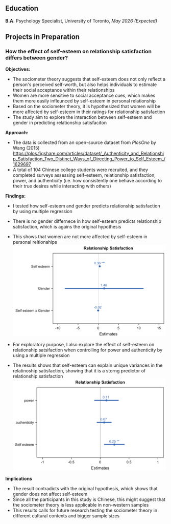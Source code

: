 ## Education
**B.A.** Psychology Specialist, 
University of Toronto, *May 2026 (Expected)*

## Projects in Preparation
### How the effect of self-esteem on relationship satisfaction differs between gender?
**Objectives:**
- The sociometer theory suggests that self-esteem does not only reflect a person's perceived self-worth, but also helps individuals to estimate their social acceptance within their relationships 
- Women are more sensitive to social acceptance cues, which makes them more easily infleunced by self-esteem in personal relationship
- Based on the sociometer theory, it is hypothesized that women will be more affected by self-esteem in their ratings for relationship satisfaction 
- The study aim to explore the interaction between self-esteem and gender in predicting relationship satisfaciton

**Approach:**
- The data is collected from an open-source dataset from *PlosOne* by Wang (2015)
  https://plos.figshare.com/articles/dataset/_Authenticity_and_Relationship_Satisfaction_Two_Distinct_Ways_of_Directing_Power_to_Self_Esteem_/1629697
- A total of 104 Chinese college students were recruited, and they completed surveys assessing self-esteem, relationship satisfaction, power, and authenticity (i.e. how consistently one behave according to their true desires while interacting with others)

**Findings:**
- I tested how self-esteem and gender predicts relationship satisfaction by using multiple regression
- There is no gender differnece in how self-esteem predicts relationship satisfaction, which is agains the original hypothesis
- This shows that women are not more affected by self-esteem in personal reltionahips 
![rep](/assets/img/Regression1.png) 

- For exploratory purpose, I also explore the effect of self-esteem on relationship satsifaction when controlling for power and authenticity by using a multiple regression
- The results shows that self-esteem can explain unique variances in the relatinoship satisfaction, showing that it is a storng predictor of relationship satisfaction 
![rep2](/assets/img/Regression2.png)

**Implications**
- The result contradicts with the original hypothesis, which shows that gender does not affect self-esteem
- Since all the participants in this study is Chinese, this might suggest that the sociometer theory is less applicable in non-western samples
- This results calls for future research testing the sociometer theory in different cultural contexts and bigger sample sizes 
